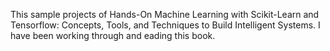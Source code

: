 This sample projects of Hands-On Machine Learning with Scikit-Learn and Tensorflow: Concepts, Tools, and Techniques to Build Intelligent Systems. I have been working through and eading this book.
